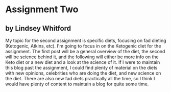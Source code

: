# Assignment Two

## by Lindsey Whitford

My topic for the second assignment is specific diets, focusing on fad dieting (Ketogenic, Atkins, etc). I'm going to focus in on the Ketogenic diet for the assignment. The first post will be a general overview of the diet, the second will be science behind it, and the following will either be more info on the Keto diet or a new diet and a look at the science of it. If I were to maintain this blog past the assignment, I could find plenty of material on the diets with new opinions, celebrities who are doing the diet, and new science on the diet. There are also new fad diets practically all the time, so I think I would have plenty of content to maintain a blog for quite some time.
